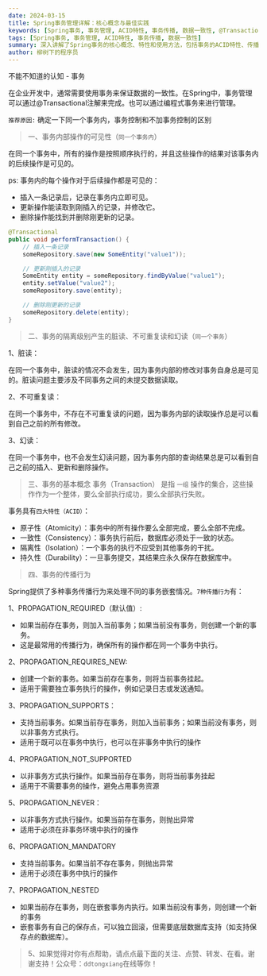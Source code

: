 ```yaml
---
date: 2024-03-15
title: Spring事务管理详解：核心概念与最佳实践
keywords: [Spring事务, 事务管理, ACID特性, 事务传播, 数据一致性, @Transactional, 事务隔离级别]
tags: [Spring事务, 事务管理, ACID特性, 事务传播, 数据一致性]
summary: 深入讲解了Spring事务的核心概念、特性和使用方法，包括事务的ACID特性、传播行为、隔离级别等重要内容，并提供了实际应用指导。
author: 柳树下的程序员
---
```

不能不知道的认知 - 事务

在企业开发中，通常需要使用事务来保证数据的一致性。在Spring中，事务管理可以通过@Transactional注解来完成。也可以通过编程式事务来进行管理。

`推荐原因:`  确定一下同一个事务内，事务控制和不加事务控制的区别

>一、事务内部操作的可见性（`同一个事务内`）

在同一个事务中，所有的操作是按照顺序执行的，并且这些操作的结果对该事务内的后续操作是可见的。

ps: 事务内的每个操作对于后续操作都是可见的：
- 插入一条记录后，记录在事务内立即可见。
- 更新操作能读取到刚插入的记录，并修改它。
- 删除操作能找到并删除刚更新的记录。
```java
@Transactional
public void performTransaction() {
    // 插入一条记录
    someRepository.save(new SomeEntity("value1"));

    // 更新刚插入的记录
    SomeEntity entity = someRepository.findByValue("value1");
    entity.setValue("value2");
    someRepository.save(entity);

    // 删除刚更新的记录
    someRepository.delete(entity);
}
```
>二、事务的隔离级别产生的脏读、不可重复读和幻读（`同一个事务`）

1、脏读：

在同一个事务中，脏读的情况不会发生，因为事务内部的修改对事务自身总是可见的。脏读问题主要涉及不同事务之间的未提交数据读取。

2、不可重复读：

在同一个事务中，不存在不可重复读的问题，因为事务内部的读取操作总是可以看到自己之前的所有修改。

3、幻读：

在同一个事务中，也不会发生幻读问题，因为事务内部的查询结果总是可以看到自己之前的插入、更新和删除操作。


>三、事务的基本概念
事务（Transaction） 是指 `一组` 操作的集合，这些操作作为一个整体，要么全部执行成功，要么全部执行失败。

事务具有`四大特性（ACID）`：

- 原子性（Atomicity）：事务中的所有操作要么全部完成，要么全部不完成。
- 一致性（Consistency）：事务执行前后，数据库必须处于一致的状态。
- 隔离性（Isolation）：一个事务的执行不应受到其他事务的干扰。
- 持久性（Durability）：一旦事务提交，其结果应永久保存在数据库中。

>四、事务的传播行为

Spring提供了多种事务传播行为来处理不同的事务嵌套情况。`7种传播行为`有：

1、PROPAGATION_REQUIRED（默认值）:
- 如果当前存在事务，则加入当前事务；如果当前没有事务，则创建一个新的事务。
- 这是最常用的传播行为，确保所有的操作都在同一个事务中执行。

2、PROPAGATION_REQUIRES_NEW:
- 创建一个新的事务。如果当前存在事务，则将当前事务挂起。
- 适用于需要独立事务执行的操作，例如记录日志或发送通知。

3、PROPAGATION_SUPPORTS：
- 支持当前事务。如果当前存在事务，则加入当前事务；如果当前没有事务，则以非事务方式执行。
- 适用于既可以在事务中执行，也可以在非事务中执行的操作

4、PROPAGATION_NOT_SUPPORTED
- 以非事务方式执行操作。如果当前存在事务，则将当前事务挂起
- 适用于不需要事务的操作，避免占用事务资源

5、PROPAGATION_NEVER：
- 以非事务方式执行操作。如果当前存在事务，则抛出异常
- 适用于必须在非事务环境中执行的操作

6、PROPAGATION_MANDATORY
- 支持当前事务。如果当前不存在事务，则抛出异常
- 适用于必须在事务中执行的操作

7、PROPAGATION_NESTED
- 如果当前存在事务，则在嵌套事务内执行。如果当前没有事务，则创建一个新的事务
- 嵌套事务有自己的保存点，可以独立回滚，但需要底层数据库支持（如支持保存点的数据库）。

>5、如果觉得对你有点帮助，请点点最下面的关注、点赞、转发、在看。谢谢支持！公众号：`ddtongxiang`在线等你！